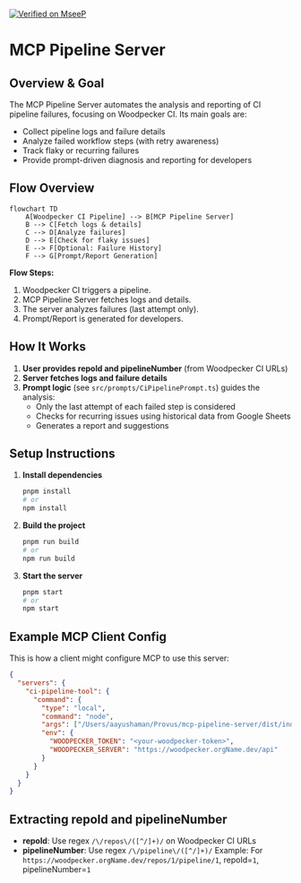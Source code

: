 [![Verified on MseeP](https://mseep.ai/badge.svg)](https://mseep.ai/app/93f8398c-7a46-4213-8e74-56600b2f7aeb)

# MCP Pipeline Server

## Overview & Goal
The MCP Pipeline Server automates the analysis and reporting of CI pipeline failures, focusing on Woodpecker CI. Its main goals are:
- Collect pipeline logs and failure details
- Analyze failed workflow steps (with retry awareness)
- Track flaky or recurring failures
- Provide prompt-driven diagnosis and reporting for developers

## Flow Overview
```mermaid
flowchart TD
    A[Woodpecker CI Pipeline] --> B[MCP Pipeline Server]
    B --> C[Fetch logs & details]
    C --> D[Analyze failures]
    D --> E[Check for flaky issues]
    E --> F[Optional: Failure History]
    F --> G[Prompt/Report Generation]
```

**Flow Steps:**
1. Woodpecker CI triggers a pipeline.
2. MCP Pipeline Server fetches logs and details.
3. The server analyzes failures (last attempt only).
4. Prompt/Report is generated for developers.

## How It Works
1. **User provides repoId and pipelineNumber** (from Woodpecker CI URLs)
2. **Server fetches logs and failure details**
3. **Prompt logic** (see `src/prompts/CiPipelinePrompt.ts`) guides the analysis:
   - Only the last attempt of each failed step is considered
   - Checks for recurring issues using historical data from Google Sheets
   - Generates a report and suggestions

## Setup Instructions
1. **Install dependencies**
   ```bash
   pnpm install
   # or
   npm install
   ```
2. **Build the project**
   ```bash
   pnpm run build
   # or
   npm run build
   ```
3. **Start the server**
   ```bash
   pnpm start
   # or
   npm start
   ```

## Example MCP Client Config
This is how a client might configure MCP to use this server:
```json
{
  "servers": {
    "ci-pipeline-tool": {
      "command": {
        "type": "local",
        "command": "node",
        "args": ["/Users/aayushaman/Provus/mcp-pipeline-server/dist/index.js"],
        "env": {
          "WOODPECKER_TOKEN": "<your-woodpecker-token>",
          "WOODPECKER_SERVER": "https://woodpecker.orgName.dev/api"
        }
      }
    }
  }
}
```

## Extracting repoId and pipelineNumber
- **repoId**: Use regex `/\/repos\/([^/]+)/` on Woodpecker CI URLs
- **pipelineNumber**: Use regex `/\/pipeline\/([^/]+)/`
  Example: For `https://woodpecker.orgName.dev/repos/1/pipeline/1`, repoId=`1`, pipelineNumber=`1`